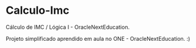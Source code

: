 # Calculo-Imc
Cálculo de IMC / Lógica I - OracleNextEducation.

Projeto simplificado aprendido em aula no ONE - OracleNextEducation. :)
